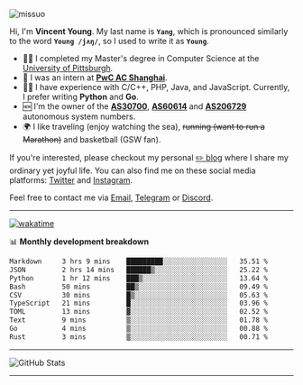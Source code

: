 <p align="left"> <img src="https://komarev.com/ghpvc/?username=missuo&label=Profile%20views&color=0e75b6&style=flat" alt="missuo" /> </p>

Hi, I'm **Vincent Young**. My last name is **`Yang`**, which is pronounced similarly to the word **`Young /jʌŋ/`**, so I used to write it as **`Young`**.

- 👨‍🎓 I completed my Master's degree in Computer Science at the [University of Pittsburgh](https://www.pitt.edu).
- 💼 I was an intern at **[PwC AC Shanghai](https://www.linkedin.com/company/pwc-ac-shanghai/)**.
- 👨‍💻 I have experience with C/C++, PHP, Java, and JavaScript. Currently, I prefer writing **Python** and **Go**.
- 🆕 I'm the owner of the **[AS30700](https://bgp.tools/as/30700)**, **[AS60614](https://bgp.tools/as/60614)** and **[AS206729](https://bgp.tools/as/206729)** autonomous system numbers.
- 🌍 I like traveling (enjoy watching the sea), ~~running (want to run a Marathon)~~ and basketball (GSW fan).

If you're interested, please checkout my personal [✏️ blog](https://missuo.me/) where I share my ordinary yet joyful life. You can also find me on these social media platforms: [Twitter](https://twitter.com/m1ssuo) and [Instagram](https://www.instagram.com/missuo.me).

Feel free to contact me via <a href="mailto:me@owo.nz">Email</a>, [Telegram](https://t.me/missuo) or [Discord](https://discordapp.com/users/missuo#7448).

-------

[![wakatime](https://wakatime.com/badge/user/c13cd961-40ca-417a-afb6-1f9ea8ac295c.svg)](https://wakatime.com/@missuo)

📊 **Monthly development breakdown**
<!--START_SECTION:waka-->

```txt
Markdown     3 hrs 9 mins    █████████░░░░░░░░░░░░░░░░   35.51 %
JSON         2 hrs 14 mins   ██████▒░░░░░░░░░░░░░░░░░░   25.22 %
Python       1 hr 12 mins    ███▒░░░░░░░░░░░░░░░░░░░░░   13.64 %
Bash         50 mins         ██▒░░░░░░░░░░░░░░░░░░░░░░   09.49 %
CSV          30 mins         █▒░░░░░░░░░░░░░░░░░░░░░░░   05.63 %
TypeScript   21 mins         █░░░░░░░░░░░░░░░░░░░░░░░░   03.96 %
TOML         13 mins         ▓░░░░░░░░░░░░░░░░░░░░░░░░   02.52 %
Text         9 mins          ▒░░░░░░░░░░░░░░░░░░░░░░░░   01.78 %
Go           4 mins          ▒░░░░░░░░░░░░░░░░░░░░░░░░   00.88 %
Rust         3 mins          ▒░░░░░░░░░░░░░░░░░░░░░░░░   00.71 %
```

<!--END_SECTION:waka-->

-------

![GitHub Stats](https://github-readme-stats-opal-alpha-76.vercel.app/api?username=missuo&show_icons=true&theme=transparent)

-------

